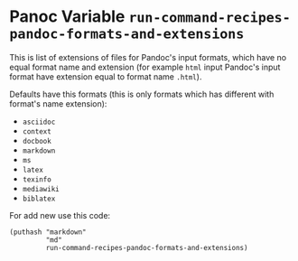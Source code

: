 # Panoc Variable `run-command-recipes-pandoc-formats-and-extensions`

This is list of extensions of files for Pandoc's input formats, which have no equal format name and extension (for example `html` input Pandoc's input format have extension equal to format name `.html`).

Defaults have this formats (this is only formats which has different with format's name extension):
* `asciidoc`
* `context`
* `docbook`
* `markdown`
* `ms`
* `latex`
* `texinfo`
* `mediawiki`
* `biblatex`

For add new use this code:

```emacs-lisp
(puthash "markdown"
         "md"
         run-command-recipes-pandoc-formats-and-extensions)
```
